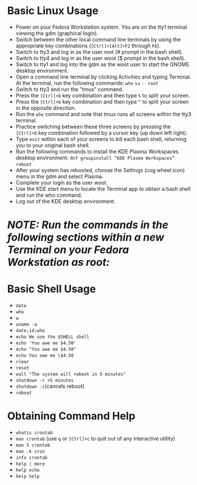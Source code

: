 # Basic Linux Usage
   - Power on your Fedora Workstation system. You are on the tty1 terminal viewing the gdm (graphical login).
   - Switch between the other local command line terminals by using the appropriate key combinations (`[Ctrl]+[Alt]+F2` through `F6`).
   - Switch to tty3 and log in as the user root (# prompt in the bash shell). 
   - Switch to tty4 and log in as the user woot ($ prompt in the bash shell). 
   - Switch to tty1 and log into the gdm as the woot user to start the GNOME desktop environment. 
   - Open a command line terminal by clicking Activities and typing Terminal. At the terminal, run the following commands:
       `who`
       `su - root` 
   - Switch to tty3 and run the "tmux" command. 
   - Press the `[Ctrl]+b` key combination and then type `%` to split your screen. 
   - Press the `[Ctrl]+b` key combination and then type `“` to split your screen in the opposite direction. 
   - Run the `who` command and note that tmux runs all screens within the tty3 terminal. 
   - Practice switching between these three screens by pressing the `[Ctrl]+b` key combination followed by a cursor key (up down left right). 
   - Type `exit` within each of your screens to kill each bash shell, returning you to your original bash shell.
   - Run the following commands to install the KDE Plasma Workspaces desktop environment:
       `dnf groupinstall “KDE Plasma Workspaces”`
       `reboot`
   - After your system has rebooted, choose the Settings (cog wheel icon) menu in the gdm and select Plasma. 
   - Complete your login as the user woot.
   - Use the KDE start menu to locate the Terminal app to obtain a bash shell and run the who command. 
   - Log out of the KDE desktop environment. 

# ***NOTE: Run the commands in the following sections within a new Terminal on your Fedora Workstation as root:***

# Basic Shell Usage
   - `date`
   - `who`
   - `w`
   - `uname -a`
   - `date;id;who`
   - `echo We use the $SHELL shell`
   - `echo 'You owe me $4.50'`
   - `echo "You owe me $4.50"`
   - `echo You owe me \$4.50`
   - `clear`
   - `reset`
   - `wall "The system will reboot in 5 minutes"`
   - `shutdown -r +5 minutes`
   - `shutdown -c`(cancels reboot)
   - `reboot`

# Obtaining Command Help
   - `whatis crontab`
   - `man crontab` (use `q` or `[Ctrl]+c` to quit out of any interactive utility)
   - `man 5 crontab`
   - `man -k cron`
   - `info crontab`
   - `help | more`
   - `help echo`
   - `help help`
